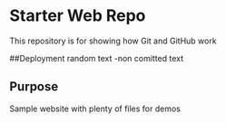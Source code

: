 # Starter Web Repo

This repository is for showing how Git and GitHub work

##Deployment
random text -non comitted text

## Purpose

Sample website with plenty of files for demos